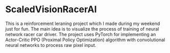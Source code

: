 # ScaledVisionRacerAI
This is a reinforcement leraning project which I made during my weekend just for fun. The main idea is to visualize the process of training of neural network racer car driver. The project uses PyTorch for implementing an Actor-Critic PPO (Proximal Policy Optimization) algorithm with convolutional neural networks to process raw pixel input.
